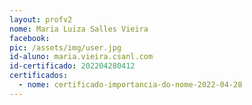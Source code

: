 ```yaml
---
layout: profv2
nome: Maria Luiza Salles Vieira
facebook:
pic: /assets/img/user.jpg
id-aluno: maria.vieira.csanl.com
id-certificado: 202204280412
certificados:
  - nome: certificado-importancia-do-nome-2022-04-28
---
```

